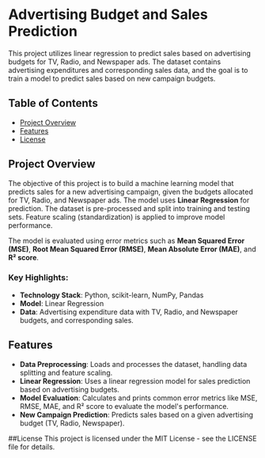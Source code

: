 
# Advertising Budget and Sales Prediction

This project utilizes linear regression to predict sales based on advertising budgets for TV, Radio, and Newspaper ads. The dataset contains advertising expenditures and corresponding sales data, and the goal is to train a model to predict sales based on new campaign budgets.

## Table of Contents
- [Project Overview](#project-overview)
- [Features](#features)
- [License](#license)

## Project Overview

The objective of this project is to build a machine learning model that predicts sales for a new advertising campaign, given the budgets allocated for TV, Radio, and Newspaper ads. The model uses **Linear Regression** for prediction. The dataset is pre-processed and split into training and testing sets. Feature scaling (standardization) is applied to improve model performance.

The model is evaluated using error metrics such as **Mean Squared Error (MSE)**, **Root Mean Squared Error (RMSE)**, **Mean Absolute Error (MAE)**, and **R² score**.

### Key Highlights:
- **Technology Stack**: Python, scikit-learn, NumPy, Pandas
- **Model**: Linear Regression
- **Data**: Advertising expenditure data with TV, Radio, and Newspaper budgets, and corresponding sales.

## Features

- **Data Preprocessing**: Loads and processes the dataset, handling data splitting and feature scaling.
- **Linear Regression**: Uses a linear regression model for sales prediction based on advertising budgets.
- **Model Evaluation**: Calculates and prints common error metrics like MSE, RMSE, MAE, and R² score to evaluate the model's performance.
- **New Campaign Prediction**: Predicts sales based on a given advertising budget (TV, Radio, Newspaper).

##License
This project is licensed under the MIT License - see the LICENSE file for details.


